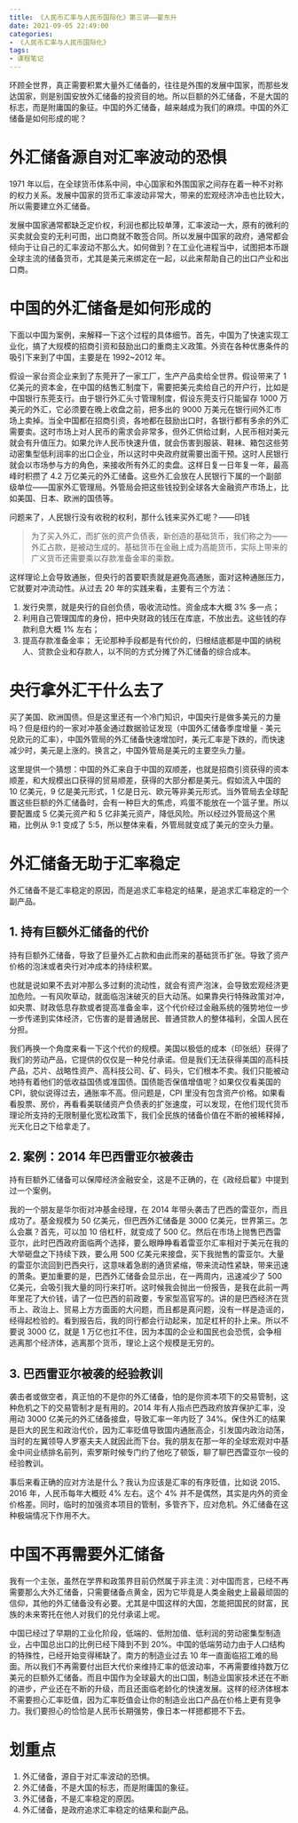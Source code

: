 ```yaml
---
title: 《人民币汇率与人民币国际化》第三讲——翟东升
date: 2021-09-05 22:49:00
categories:
- 《人民币汇率与人民币国际化》
tags:
- 课程笔记
---
```

环顾全世界，真正需要积累大量外汇储备的，往往是外围的发展中国家，而那些发达国家，则是别国安放外汇储备的投资目的地。所以巨额的外汇储备，不是大国的标志，而是附庸国的象征。中国的外汇储备，越来越成为我们的麻烦。中国的外汇储备是如何形成的呢？

# 外汇储备源自对汇率波动的恐惧
1971 年以后，在全球货币体系中间，中心国家和外围国家之间存在着一种不对称的权力关系。发展中国家的货币汇率波动非常大，带来的宏观经济冲击也比较大，所以需要建立外汇储备。

发展中国家通常都缺乏定价权，利润也都比较单薄，汇率波动一大，原有的微利的买卖就会变的无利可图，出口商就不敢签合同。所以发展中国家的政府，通常都会倾向于让自己的汇率波动不那么大。如何做到？在工业化进程当中，试图把本币跟全球主流的储备货币，尤其是美元来绑定在一起，以此来帮助自己的出口产业和出口商。

# 中国的外汇储备是如何形成的
下面以中国为案例，来解释一下这个过程的具体细节。首先，中国为了快速实现工业化，搞了大规模的招商引资和鼓励出口的重商主义政策。外资在各种优惠条件的吸引下来到了中国，主要是在 1992~2012 年。

假设一家台资企业来到了东莞开了一家工厂，生产产品卖给全世界。假设带来了 1 亿美元的资本金，在中国的结售汇制度下，需要把美元卖给自己的开户行，比如是中国银行东莞支行。由于银行外汇头寸管理制度，假设东莞支行只能留存 1000 万美元的外汇，它必须要在晚上收盘之前，把多出的 9000 万美元在银行间外汇市场上卖掉。当全中国都在招商引资，各地都在鼓励出口时，各银行都有多余的外汇需要卖。这时市场上对人民币的需求会非常多，但外汇供给过剩，人民币相对美元就会有升值压力。如果允许人民币快速升值，就会伤害到服装、鞋袜、箱包这些劳动密集型低利润率的出口企业，所以这时中央政府就需要出面干预。这时人民银行就会以市场参与方的角色，来接收所有外汇的卖盘。这样日复一日年复一年，最高峰时积攒了 4.2 万亿美元的外汇储备。这些外汇会放在人民银行下属的一个副部级单位——国家外汇管理局。外管局会把这些钱投到全球各大金融资产市场上，比如美国、日本、欧洲的国债等。

问题来了，人民银行没有收税的权利，那什么钱来买外汇呢？——印钱

> 为了买入外汇，而扩张的资产负债表，新创造的基础货币，我们称之为——外汇占款，是被动生成的。基础货币在金融上成为高能货币，实际上带来的广义货币还需要乘以存款准备金率的乘数。

这样理论上会导致通胀，但央行的首要职责就是避免高通胀，面对这种通胀压力，它就要对冲流动性。从过去 20 年的实践来看，主要有三个方法：

1. 发行央票，就是央行的自创负债，吸收流动性。资金成本大概 3% 多一点；
2. 利用自己管理国库的身份，把中央财政的钱压在库底，不放出去。这些钱的存款利息大概 1% 左右；
3. 提高存款准备金率；
无论那种手段都是有代价的，归根结底都是中国的纳税人、贷款企业和存款人，以不同的方式分摊了外汇储备的综合成本。

# 央行拿外汇干什么去了
买了美国、欧洲国债。但是这里还有一个冷门知识，中国央行是做多美元的力量吗？但是纽约的一家对冲基金通过数据验证发现（中国外汇储备季度增量 - 美元兑欧元的汇率），中国外管局的外汇储备快速增加时，美元汇率是下跌的，而快速减少时，美元是上涨的。换言之，中国外管局是美元的主要空头力量。

这里提供一个猜想：中国的外汇来自于中国的双顺差，也就是招商引资获得的资本顺差，和大规模出口获得的贸易顺差，获得的大部分都是美元。假如流入中国的 10 亿美元，9 亿是美元形式，1 亿是日元、欧元等非美元形式。当外管局去全球配置这些巨额的外汇储备时，会有一种巨大的焦虑，鸡蛋不能放在一个篮子里。所以要配置成 5 亿美元资产和 5 亿非美元资产，降低风险。所以经过外管局这个黑箱，比例从 9:1 变成了 5:5，所以整体来看，外管局就变成了美元的空头力量。

# 外汇储备无助于汇率稳定
外汇储备不是汇率稳定的原因，而是追求汇率稳定的结果，是追求汇率稳定的一个副产品。

## 1. 持有巨额外汇储备的代价
持有巨额外汇储备，导致了巨量外汇占款和由此而来的基础货币扩张。导致了资产价格的泡沫或者央行对冲成本的持续积累。

也就是说如果不去对冲那么多过剩的流动性，就会有资产泡沫，会导致宏观经济更加危险。一有风吹草动，就面临泡沫破灭的巨大动荡。如果靠央行特殊政策对冲，如央票、财政低息存款或者提高准备金率，这个代价经过金融系统的强势地位一步一步传递到实体经济，它伤害的是普通居民、普通贷款人的整体福利，全国人民在分担。

我们再换一个角度来看一下这个代价的规模。美国以极低的成本（印张纸）获得了我们的劳动产品，它提供的仅仅是一种兑付承诺。但是我们无法获得美国的高科技产品，芯片、战略性资产、高科技公司、矿、码头，它们根本不卖。我们只能被动地持有着他们的低收益国债或准国债。国债能否保值增值呢？如果仅仅看美国的 CPI，貌似说得过去，通胀率不高。但问题是，CPI 里没有包含资产价格。如果看看股票、房价，再看看美联储资产负债表的扩张速度，可以发现，在他们现代货币理论所支持的无限制量化宽松政策下，我们全民族的储备价值在不断的被稀释掉，光天化日之下给拿走了。

## 2. 案例：2014 年巴西雷亚尔被袭击
持有巨额外汇储备可以保障经济金融安全，这是不正确的，在《政经启翟》中提到过一个案例。

我的一个朋友是华尔街对冲基金经理，在 2014 年带头袭击了巴西的雷亚尔，而且成功了。基金规模为 50 亿美元，但巴西外汇储备是 3000 亿美元，世界第三。怎么会赢？首先，可以加 10 倍杠杆，就变成了 500 亿。然后在市场上抛售巴西雷亚尔，此时巴西政府面临两个选择，要么眼睁睁看着雷亚尔汇率相对于美元在我的大举砸盘之下持续下跌，要么用 500 亿美元来接盘，买下我抛售的雷亚尔。大量的雷亚尔流回到巴西央行，这意味着急剧的通货紧缩，带来流动性紧缺，带来迅速的萧条。更加重要的是，巴西外汇储备会显示出，在一两周内，迅速减少了 500 亿美元，会吸引我大量的同行来打听。这时候我会抛出一份报告，是我在此前一两年里花了大价钱，请了一位巴西的前政要，专家型高官写的。讲的是巴西经济在货币上、政治上、贸易上方方面面的大问题，而且都是真问题，没有一样是造谣的，经得起检验的。看到报告后，我的同行都会行动起来，加足杠杆的扑上来。所以不要说 3000 亿，就是 1 万亿也扛不住，因为本国的企业和国民也会恐慌，会争相逃离那个经济体，逃离那个货币，理论上这个规模是无穷的。

## 3. 巴西雷亚尔被袭的经验教训
袭击者或做空者，真正怕的不是你的外汇储备，怕的是你资本项下的交易管制，这种危机之下的交易管制才是有用的。2014 年有人指点巴西政府放弃保护汇率，没用动 3000 亿美元的外汇储备接盘，导致汇率一年内贬了 34%。保住外汇的结果是巨大的民生和政治代价，因为汇率贬值导致国内通胀高企，引发国内政治动荡，当时的左翼领导人罗塞夫夫人就因此而下台。我的朋友在那一年的全球宏观对中基金中间业绩排名前列，索罗斯时候专门约了他吃了顿饭，聊了聊巴西雷亚尔一役的经验教训。

事后来看正确的应对方法是什么？我认为应该是汇率的有序贬值，比如说 2015、2016 年，人民币每年大概贬 4% 左右。这个 4% 并不是偶然，其实是内外的资金价格差。同时，临时的加强资本项目的管制，多管齐下，应对危机。外汇储备在这种极端情况下作用不大。

# 中国不再需要外汇储备
我有一个主张，虽然在学界和政策界目前仍然属于非主流：对中国而言，已经不再需要那么大外汇储备，只需要储备点黄金，因为它毕竟是人类金融史上最最顽固的信仰，其他的外汇储备没有必要。尤其是中国这样的大国，怎能把国民的财富，民族的未来寄托在他人对我们的兑付承诺上呢。

中国已经过了早期的工业化阶段，低端的、低附加值、低利润的劳动密集型制造业，占中国总出口的比例已经下降到不到 20%。中国的低端劳动力由于人口结构的特殊性，已经开始变得稀缺了。南方的制造业过去 10 年一直面临招工难的局面。所以我们不再需要付出巨大代价来维持汇率的低波动率，不再需要维持数万亿美元的巨额外汇储备。而且中国作为全球最大的出口国，制造业国家技术还在不断的进步，产业还在不断的升级，而且还面临老龄化的快速发展。这样的经济体根本不需要担心汇率贬值，因为汇率贬值会让你的制造业出口产品在价格上更有竞争力。我们要担心的恰恰是人民币长期强势，像日本一样摁都摁不下去。

# 划重点
1. 外汇储备，源自于对汇率波动的恐惧。
2. 外汇储备，不是大国的标志，而是附庸国的象征。
3. 外汇储备，不是汇率稳定的原因。
4. 外汇储备，是政府追求汇率稳定的结果和副产品。